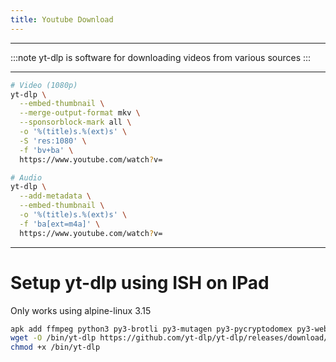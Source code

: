 ```yaml
---
title: Youtube Download
---
```


______________________________________________________________________

:::note
yt-dlp is software for downloading videos from various sources
:::

______________________________________________________________________

```bash
# Video (1080p)
yt-dlp \
  --embed-thumbnail \
  --merge-output-format mkv \
  --sponsorblock-mark all \
  -o '%(title)s.%(ext)s' \
  -S 'res:1080' \
  -f 'bv+ba' \
  https://www.youtube.com/watch?v=

# Audio
yt-dlp \
  --add-metadata \
  --embed-thumbnail \
  -o '%(title)s.%(ext)s' \
  -f 'ba[ext=m4a]' \
  https://www.youtube.com/watch?v=
```

______________________________________________________________________

# Setup yt-dlp using ISH on IPad

Only works using alpine-linux 3.15

```bash
apk add ffmpeg python3 py3-brotli py3-mutagen py3-pycryptodomex py3-websockets && \
wget -O /bin/yt-dlp https://github.com/yt-dlp/yt-dlp/releases/download/2023.07.06/yt-dlp && \
chmod +x /bin/yt-dlp
```
